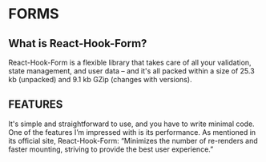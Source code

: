 # FORMS

## What is React-Hook-Form?

React-Hook-Form is a flexible library that takes care of all your validation,
state management, and user data – and it's all packed within a size of 25.3 kb
(unpacked) and 9.1 kb GZip (changes with versions).

## FEATURES

It's simple and straightforward to use, and you have to write minimal code. One
of the features I’m impressed with is its performance. As mentioned in its
official site, React-Hook-Form: “Minimizes the number of re-renders and faster
mounting, striving to provide the best user experience.”
